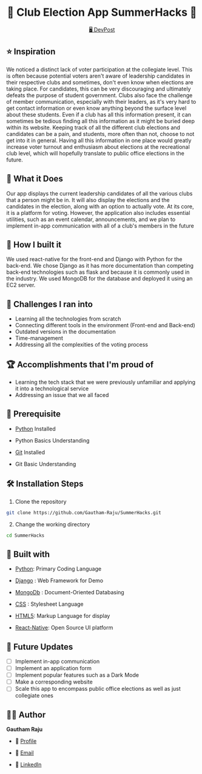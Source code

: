 <p align="center">
  <a href="https://github.com/Gautham-Raju/SummerHacks" title="Club Election App SummerHacks">
  </a>
</p>
<h1 align="center">🌟 Club Election App SummerHacks 🌟</h1>

<p align="center">
    <a href="https://devpost.com/software/cyberbullying-detector" title="Project Initiator using Python">🖥️ DevPost</a>
</p>

## ⭐ Inspiration

We noticed a distinct lack of voter participation at the collegiate level. This is often because potential voters aren't aware of leadership candidates in their respective clubs and sometimes, don't even know when elections are taking place. For candidates, this can be very discouraging and ultimately defeats the purpose of student government. Clubs also face the challenge of member communication, especially with their leaders, as it's very hard to get contact information or even know anything beyond the surface level about these students. Even if a club has all this information present, it can sometimes be tedious finding all this information as it might be buried deep within its website. Keeping track of all the different club elections and candidates can be a pain, and students, more often than not, choose to not get into it in general. Having all this information in one place would greatly increase voter turnout and enthusiasm about elections at the recreational club level, which will hopefully translate to public office elections in the future.

## 🚀 What it Does

Our app displays the current leadership candidates of all the various clubs that a person might be in. It will also display the elections and the candidates in the election, along with an option to actually vote. At its core, it is a platform for voting. However, the application also includes essential utilities, such as an event calendar, announcements, and we plan to implement in-app communication with all of a club's members in the future

## 💎 How I built it

We used react-native for the front-end and Django with Python for the back-end. We chose Django as it has more documentation than competing back-end technologies such as flask and because it is commonly used in the industry. We used MongoDB for the database and deployed it using an EC2 server.

## 🤘 Challenges I ran into

- Learning all the technologies from scratch
- Connecting different tools in the environment (Front-end and Back-end)
- Outdated versions in the documentation
- Time-management
- Addressing all the complexities of the voting process

## 🏆 Accomplishments that I'm proud of

- Learning the tech stack that we were previously unfamiliar and applying it into a technological service
- Addressing an issue that we all faced

## 🦋 Prerequisite

- [Python](https://www.python.org/ "Python") Installed

- Python Basics Understanding

- [Git](https://git-scm.com/ "Git OFficial") Installed

- Git Basic Understanding


## 🛠️ Installation Steps

1. Clone the repository

```Bash
git clone https://github.com/Gautham-Raju/SummerHacks.git
```

2. Change the working directory

```Bash
cd SummerHacks
```

## 👷 Built with

- [Python](https://www.python.org/ "Python"): Primary Coding Language

- [Django](https://www.djangoproject.com/) : Web Framework for Demo

- [MongoDb](https://www.mongodb.com/) : Document-Oriented Databasing

- [CSS](https://developer.mozilla.org/en-US/docs/Web/CSS) : Stylesheet Language

- [HTML5](https://html.com/html5/): Markup Language for display

- [React-Native](https://reactnative.dev/): Open Source UI platform

## 🎊 Future Updates

- [ ] Implement in-app communication
- [ ] Implement an application form
- [ ] Implement popular features such as a Dark Mode
- [ ] Make a corresponding website
- [ ] Scale this app to encompass public office elections as well as just collegiate ones

## 🧑🏻 Author

**Gautham Raju**

- 🌌 [Profile](gauthamraju.com)

- 🏮 [Email](mailto:gautham.raju@outlook.com)

- 🦁 [LinkedIn](linkedin.com/in/gautham-raju)
